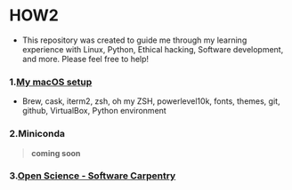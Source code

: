 # HOW2 

* This repository was created to guide me through my learning experience with Linux, Python, Ethical hacking, Software development, and more. Please feel free to help!


### 1.[My macOS setup](https://github.com/fcarvalhopacheco/HOW2/blob/master/1.macos_catalina_setup/myOSsetup.md)

- Brew, cask, iterm2, zsh, oh my ZSH, powerlevel10k, fonts, themes, git, github, VirtualBox, Python environment

### 2.Miniconda  

> **coming soon** 


### 3.[Open Science - Software Carpentry](https://swcarpentry.github.io/git-novice/10-open/index.html)
     
